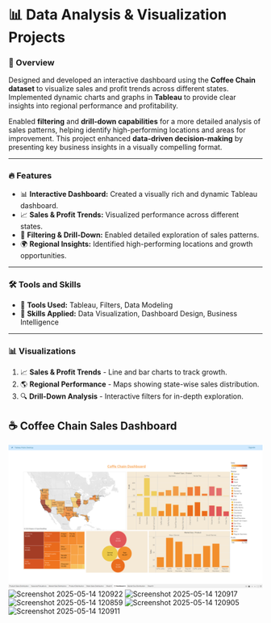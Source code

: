 # 📊 Data Analysis & Visualization Projects  

### 📌 Overview  
Designed and developed an interactive dashboard using the **Coffee Chain dataset** to visualize sales and profit trends across different states. Implemented dynamic charts and graphs in **Tableau** to provide clear insights into regional performance and profitability.  

Enabled **filtering** and **drill-down capabilities** for a more detailed analysis of sales patterns, helping identify high-performing locations and areas for improvement. This project enhanced **data-driven decision-making** by presenting key business insights in a visually compelling format.  

---  

### 🔥 Features  
- 📊 **Interactive Dashboard:** Created a visually rich and dynamic Tableau dashboard.  
- 📈 **Sales & Profit Trends:** Visualized performance across different states.  
- 🎯 **Filtering & Drill-Down:** Enabled detailed exploration of sales patterns.  
- 🌍 **Regional Insights:** Identified high-performing locations and growth opportunities.  

---  

### 🛠 Tools and Skills  
- 🚀 **Tools Used:** Tableau, Filters, Data Modeling  
- 🎯 **Skills Applied:** Data Visualization, Dashboard Design, Business Intelligence  

---  

### 📊 Visualizations  
1. 📈 **Sales & Profit Trends** - Line and bar charts to track growth.  
2. 🌎 **Regional Performance** - Maps showing state-wise sales distribution.  
3. 🔍 **Drill-Down Analysis** - Interactive filters for in-depth exploration.  


## ☕ Coffee Chain Sales Dashboard  

![Project Screenshot](https://github.com/Akash-raj-INT/Project/blob/main/Project%20Pic.png)  
![Screenshot 2025-05-14 120922](https://github.com/user-attachments/assets/9a176127-85e5-4f92-ae93-1efb37a8cc6f)
![Screenshot 2025-05-14 120917](https://github.com/user-attachments/assets/7351722e-1744-4a49-8a67-6e5fc42a4367)
![Screenshot 2025-05-14 120859](https://github.com/user-attachments/assets/ca86cadc-425a-4b4f-9e99-cc70bb5d4e67)
![Screenshot 2025-05-14 120905](https://github.com/user-attachments/assets/90d61b32-20ed-4939-a725-e4cce408cd78)
![Screenshot 2025-05-14 120911](https://github.com/user-attachments/assets/ed6a5213-e618-476e-a2a7-0ee4c0f3dcce)





